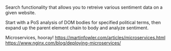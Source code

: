 Search functionality that allows you to retreive various sentiment data on a given website.

Start with a PoS analysis of DOM bodies for specified political terms, then expand up the parent element chain to body and analyze sentiment.


Microservices, hooray!
https://martinfowler.com/articles/microservices.html
https://www.nginx.com/blog/deploying-microservices/
